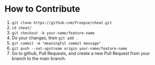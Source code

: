 # How to Contribute
1. `git clone https://github.com/Froopie/cheat.git`
2. `cd cheat/`
3. `git checkout -b your-name/feature-name`
4. Do your changes, then `git add .`
5. `git commit -m "meaningful commit message"`
6. `git push --set-upstream origin your-name/feature-name`
7. Go to github, Pull Requests, and create a new Pull Request from your branch to the main branch.